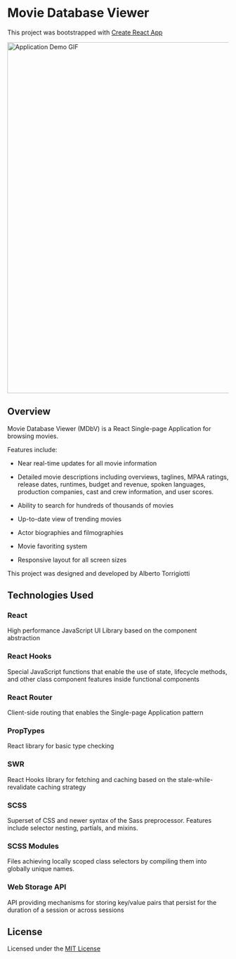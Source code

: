 # Movie Database Viewer

This project was bootstrapped with [Create React App](https://github.com/facebook/create-react-app)

<img src="./src/images/movie-database-viewer-capture.gif" alt="Application Demo GIF" width="800" height="auto"/>

## Overview

Movie Database Viewer (MDbV) is a React Single-page Application for browsing movies.

Features include:

- Near real-time updates for all movie information

- Detailed movie descriptions including overviews, taglines, MPAA ratings, release dates, runtimes, budget and revenue, spoken languages, production companies, cast and crew information, and user scores.

- Ability to search for hundreds of thousands of movies

- Up-to-date view of trending movies

- Actor biographies and filmographies

- Movie favoriting system

- Responsive layout for all screen sizes

This project was designed and developed by Alberto Torrigiotti

## Technologies Used

### React

High performance JavaScript UI Library based on the component abstraction

### React Hooks

Special JavaScript functions that enable the use of state, lifecycle methods, and other class component features inside functional components

### React Router

Client-side routing that enables the Single-page Application pattern

### PropTypes

React library for basic type checking

### SWR

React Hooks library for fetching and caching based on the stale-while-revalidate caching strategy

### SCSS

Superset of CSS and newer syntax of the Sass preprocessor. Features include selector nesting, partials, and mixins.

### SCSS Modules

Files achieving locally scoped class selectors by compiling them into globally unique names.

### Web Storage API

API providing mechanisms for storing key/value pairs that persist for the duration of a session or across sessions

## License

Licensed under the [MIT License](LICENSE)
